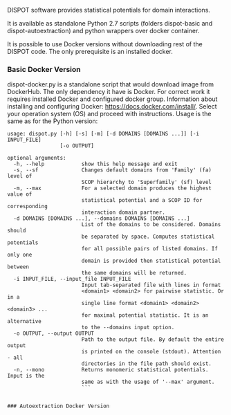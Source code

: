 DISPOT software provides statistical potentials for domain interactions. 

It is available as standalone Python 2.7 scripts (folders dispot-basic and dispot-autoextraction) and python wrappers over docker container. 

It is possible to use Docker versions without downloading rest of the DISPOT code. The only prerequisite is an installed docker.

### Basic Docker Version

dispot-docker.py is a standalone script that would download image from DockerHub. The only dependency it have is Docker. For correct work it requires installed Docker and configured docker group. Information about installing and configuring Docker: https://docs.docker.com/install/. Select your operation system (OS) and proceed with instructions. Usage is the same as for the Python version:

```
usage: dispot.py [-h] [-s] [-m] [-d DOMAINS [DOMAINS ...]] [-i INPUT_FILE]
                 [-o OUTPUT]

optional arguments:
  -h, --help            show this help message and exit
  -s, --sf              Changes default domains from 'Family' (fa) level of
                        SCOP hierarchy to 'Superfamily' (sf) level
  -m, --max             For a selected domain produces the highest value of
                        statistical potential and a SCOP ID for corresponding
                        interaction domain partner.
  -d DOMAINS [DOMAINS ...], --domains DOMAINS [DOMAINS ...]
                        List of the domains to be considered. Domains should
                        be separated by space. Computes statistical potentials
                        for all possible pairs of listed domains. If only one
                        domain is provided then statistical potential between
                        the same domains will be returned.
  -i INPUT_FILE, --input_file INPUT_FILE
                        Input tab-separated file with lines in format
                        <domain1> <domain2> for pairwise statistic. Or in a
                        single line format <domain1> <domain2> <domain3> ...
                        for maximal potential statistic. It is an alternative
                        to the --domains input option.
  -o OUTPUT, --output OUTPUT
                        Path to the output file. By default the entire output
                        is printed on the console (stdout). Attention - all
                        directories in the file path should exist.
  -n, --mono            Returns monomeric statistical potentials. Input is the
                        same as with the usage of '--max' argument.
                        ```


### Autoextraction Docker Version
